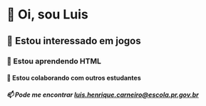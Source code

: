 # 👋 Oi, sou Luis
## 👀 Estou interessado em jogos
###  🌱 Estou aprendendo HTML
#### 💞️ Estou colaborando com outros estudantes
##### 📫 Pode me encontrar luis.henrique.carneiro@escola.pr.gov.br

<!---
luishenriquecarneiroo/luishenriquecarneiroo is a ✨ special ✨ repository because its `README.md` (this file) appears on your GitHub profile.
You can click the Preview link to take a look at your changes.
--->
